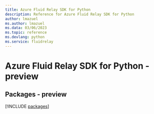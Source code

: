 ```yaml
---
title: Azure Fluid Relay SDK for Python
description: Reference for Azure Fluid Relay SDK for Python
author: lmazuel
ms.author: lmazuel
ms.data: 03/06/2023
ms.topic: reference
ms.devlang: python
ms.service: fluidrelay
---
```

# Azure Fluid Relay SDK for Python - preview
## Packages - preview
[!INCLUDE [packages](fluid-relay-index.md)]